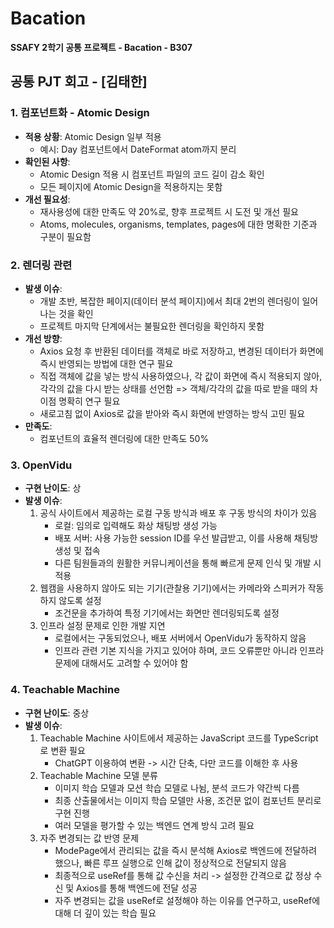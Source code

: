 # Bacation
**SSAFY 2학기 공통 프로젝트 - Bacation - B307**

## 공통 PJT 회고 - [김태한]

### 1. 컴포넌트화 - Atomic Design

- **적용 상황**: Atomic Design 일부 적용
  - 예시: Day 컴포넌트에서 DateFormat atom까지 분리
- **확인된 사항**:
  - Atomic Design 적용 시 컴포넌트 파일의 코드 길이 감소 확인
  - 모든 페이지에 Atomic Design을 적용하지는 못함
- **개선 필요성**:
  - 재사용성에 대한 만족도 약 20%로, 향후 프로젝트 시 도전 및 개선 필요
  - Atoms, molecules, organisms, templates, pages에 대한 명확한 기준과 구분이 필요함

### 2. 렌더링 관련

- **발생 이슈**:
  - 개발 초반, 복잡한 페이지(데이터 분석 페이지)에서 최대 2번의 렌더링이 일어나는 것을 확인
  - 프로젝트 마지막 단계에서는 불필요한 렌더링을 확인하지 못함
- **개선 방향**:
  - Axios 요청 후 반환된 데이터를 객체로 바로 저장하고, 변경된 데이터가 화면에 즉시 반영되는 방법에 대한 연구 필요
  - 직접 객체에 값을 넣는 방식 사용하였으나, 각 값이 화면에 즉시 적용되지 않아, 각각의 값을 다시 받는 상태를 선언함 => 객체/각각의 값을 따로 받을 때의 차이점 명확히 연구 필요
  - 새로고침 없이 Axios로 값을 받아와 즉시 화면에 반영하는 방식 고민 필요
- **만족도**:
  - 컴포넌트의 효율적 렌더링에 대한 만족도 50%

### 3. OpenVidu

- **구현 난이도**: 상
- **발생 이슈**:
  1. 공식 사이트에서 제공하는 로컬 구동 방식과 배포 후 구동 방식의 차이가 있음
     - 로컬: 임의로 입력해도 화상 채팅방 생성 가능
     - 배포 서버: 사용 가능한 session ID를 우선 발급받고, 이를 사용해 채팅방 생성 및 접속
     - 다른 팀원들과의 원활한 커뮤니케이션을 통해 빠르게 문제 인식 및 개발 시 적용
  2. 웹캠을 사용하지 않아도 되는 기기(관찰용 기기)에서는 카메라와 스피커가 작동하지 않도록 설정
     - 조건문을 추가하여 특정 기기에서는 화면만 렌더링되도록 설정
  3. 인프라 설정 문제로 인한 개발 지연
     - 로컬에서는 구동되었으나, 배포 서버에서 OpenVidu가 동작하지 않음
     - 인프라 관련 기본 지식을 가지고 있어야 하며, 코드 오류뿐만 아니라 인프라 문제에 대해서도 고려할 수 있어야 함

### 4. Teachable Machine

- **구현 난이도**: 중상
- **발생 이슈**:
  1. Teachable Machine 사이트에서 제공하는 JavaScript 코드를 TypeScript로 변환 필요
     - ChatGPT 이용하여 변환 -> 시간 단축, 다만 코드를 이해한 후 사용
  2. Teachable Machine 모델 분류
     - 이미지 학습 모델과 모션 학습 모델로 나뉨, 분석 코드가 약간씩 다름
     - 최종 산출물에서는 이미지 학습 모델만 사용, 조건문 없이 컴포넌트 분리로 구현 진행
     - 여러 모델을 평가할 수 있는 백엔드 연계 방식 고려 필요
  3. 자주 변경되는 값 반영 문제
     - ModePage에서 관리되는 값을 즉시 분석해 Axios로 백엔드에 전달하려 했으나, 빠른 루프 실행으로 인해 값이 정상적으로 전달되지 않음
     - 최종적으로 useRef를 통해 값 수신을 처리 -> 설정한 간격으로 값 정상 수신 및 Axios를 통해 백엔드에 전달 성공
     - 자주 변경되는 값을 useRef로 설정해야 하는 이유를 연구하고, useRef에 대해 더 깊이 있는 학습 필요
